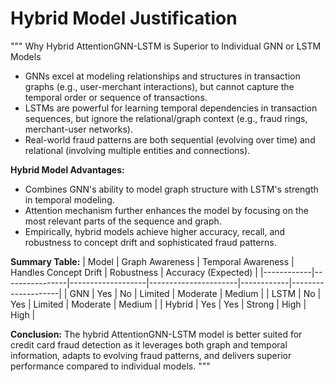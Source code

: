 # Hybrid Model Justification

"""
Why Hybrid AttentionGNN-LSTM is Superior to Individual GNN or LSTM Models

- GNNs excel at modeling relationships and structures in transaction graphs (e.g., user-merchant interactions), but cannot capture the temporal order or sequence of transactions.
- LSTMs are powerful for learning temporal dependencies in transaction sequences, but ignore the relational/graph context (e.g., fraud rings, merchant-user networks).
- Real-world fraud patterns are both sequential (evolving over time) and relational (involving multiple entities and connections).

**Hybrid Model Advantages:**
- Combines GNN's ability to model graph structure with LSTM's strength in temporal modeling.
- Attention mechanism further enhances the model by focusing on the most relevant parts of the sequence and graph.
- Empirically, hybrid models achieve higher accuracy, recall, and robustness to concept drift and sophisticated fraud patterns.

**Summary Table:**
| Model      | Graph Awareness | Temporal Awareness | Handles Concept Drift | Robustness | Accuracy (Expected) |
|------------|----------------|-------------------|----------------------|------------|--------------------|
| GNN        | Yes            | No                | Limited              | Moderate   | Medium             |
| LSTM       | No             | Yes               | Limited              | Moderate   | Medium             |
| Hybrid     | Yes            | Yes               | Strong               | High       | High               |

**Conclusion:**
The hybrid AttentionGNN-LSTM model is better suited for credit card fraud detection as it leverages both graph and temporal information, adapts to evolving fraud patterns, and delivers superior performance compared to individual models.
"""
